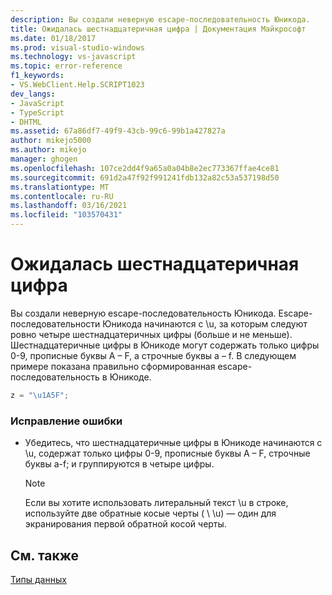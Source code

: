 ```yaml
---
description: Вы создали неверную escape-последовательность Юникода.
title: Ожидалась шестнадцатеричная цифра | Документация Майкрософт
ms.date: 01/18/2017
ms.prod: visual-studio-windows
ms.technology: vs-javascript
ms.topic: error-reference
f1_keywords:
- VS.WebClient.Help.SCRIPT1023
dev_langs:
- JavaScript
- TypeScript
- DHTML
ms.assetid: 67a86df7-49f9-43cb-99c6-99b1a427827a
author: mikejo5000
ms.author: mikejo
manager: ghogen
ms.openlocfilehash: 107ce2dd4f9a65a0a04b8e2ec773367ffae4ce81
ms.sourcegitcommit: 691d2a47f92f991241fdb132a82c53a537198d50
ms.translationtype: MT
ms.contentlocale: ru-RU
ms.lasthandoff: 03/16/2021
ms.locfileid: "103570431"
---
```

# <a name="expected-hexadecimal-digit"></a>Ожидалась шестнадцатеричная цифра
Вы создали неверную escape-последовательность Юникода. Escape-последовательности Юникода начинаются с \u, за которым следуют ровно четыре шестнадцатеричных цифры (больше и не меньше). Шестнадцатеричные цифры в Юникоде могут содержать только цифры 0-9, прописные буквы A – F, а строчные буквы a – f. В следующем примере показана правильно сформированная escape-последовательность в Юникоде.  
  
```JavaScript  
z = "\u1A5F";  
```  
  
### <a name="to-correct-this-error"></a>Исправление ошибки  
  
- Убедитесь, что шестнадцатеричные цифры в Юникоде начинаются с \u, содержат только цифры 0-9, прописные буквы A – F, строчные буквы a-f; и группируются в четыре цифры.  
  
    > [!NOTE]
    > Если вы хотите использовать литеральный текст \u в строке, используйте две обратные косые черты ( \\ \u) — один для экранирования первой обратной косой черты.  
  
## <a name="see-also"></a>См. также  
 [Типы данных](https://developer.mozilla.org/docs/Web/JavaScript/Data_structures)
